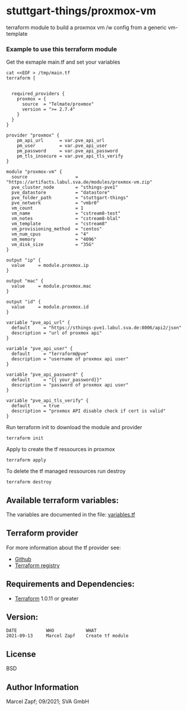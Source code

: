 stuttgart-things/proxmox-vm
=========================================

terraform module to build a proxmox vm /w config from a generic vm-template

### Example to use this terraform module

Get the exmaple main.tf and set your variables

```
cat <<EOF > /tmp/main.tf
terraform {


  required_providers {
    proxmox = {
      source  = "Telmate/proxmox"
      version = ">= 2.7.4"
    }
  }
}

provider "proxmox" {
    pm_api_url      = var.pve_api_url
    pm_user         = var.pve_api_user
    pm_password     = var.pve_api_password
    pm_tls_insecure = var.pve_api_tls_verify
}

module "proxmox-vm" {
  source                  = "https://artifacts.labul.sva.de/modules/proxmox-vm.zip"
  pve_cluster_node        = "sthings-pve1"
  pve_datastore           = "datastore"
  pve_folder_path         = "stuttgart-things"
  pve_network             = "vmbr0"
  vm_count                = 1
  vm_name                 = "cstream8-test"
  vm_notes                = "cstream8-blal"
  vm_template             = "cstream8"
  vm_provisioning_method  = "centos"
  vm_num_cpus             = "4"
  vm_memory               = "4096"
  vm_disk_size            = "35G"
}

output "ip" {
  value     = module.proxmox.ip
}

output "mac" {
  value     = module.proxmox.mac
}

output "id" {
  value     = module.proxmox.id
}

variable "pve_api_url" {
  default     = "https://sthings-pve1.labul.sva.de:8006/api2/json"
  description = "url of proxmox api"
}

variable "pve_api_user" {
  default     = "terraform@pve"
  description = "username of proxmox api user"
}

variable "pve_api_password" {
  default     = "{{ your_password}}"
  description = "password of proxmox api user"
}

variable "pve_api_tls_verify" {
  default     = true
  description = "proxmox API disable check if cert is valid"
}
```
Run terraform init to download the module and provider

```
terraform init
```

Apply to create the tf ressources in proxmox

```
terraform apply
```

To delete the tf managed ressources run destroy

```
terraform destroy
```

## Available terraform variables:
The variables are documented in the file: [variables.tf](https://codehub.sva.de/Lab/stuttgart-things/virtual-machines/proxmox-vm-cloudinit/-/blob/master/variables.tf) 

## Terraform provider
For more information about the tf provider see:

- [Github](https://github.com/Telmate/terraform-provider-proxmox)
- [Terraform registry](https://registry.terraform.io/providers/Telmate/proxmox/latest/docs) 

## Requirements and Dependencies:
- [Terraform](https://www.terraform.io/downloads.html) 1.0.11 or greater

## Version:
```
DATE           WHO            WHAT
2021-09-13     Marcel Zapf    Create tf module
```

License
-------

BSD

Author Information
------------------

Marcel Zapf; 09/2021; SVA GmbH

